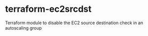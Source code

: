 # terraform-ec2srcdst
Terraform module to disable the EC2 source destination check in an autoscaling group
